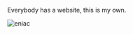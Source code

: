
Everybody has a website, this is my own.
<br/>

![eniac](
https://upload.wikimedia.org/wikipedia/commons/1/16/Classic_shot_of_the_ENIAC.jpg)